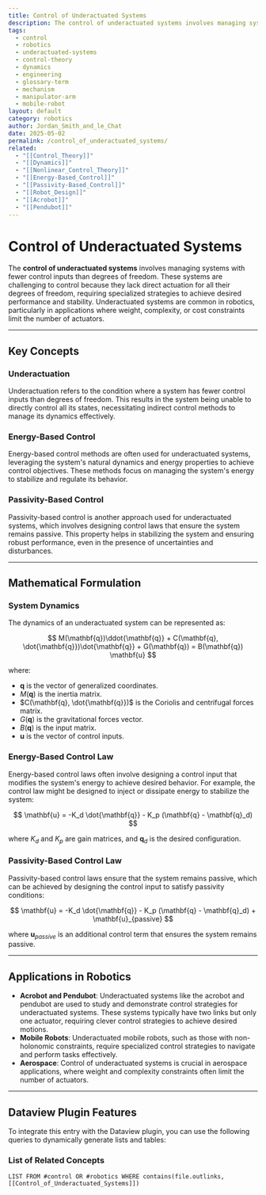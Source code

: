 ```yaml
---
title: Control of Underactuated Systems
description: The control of underactuated systems involves managing systems with fewer control inputs than degrees of freedom, requiring specialized strategies to achieve desired performance and stability.
tags:
  - control
  - robotics
  - underactuated-systems
  - control-theory
  - dynamics
  - engineering
  - glossary-term
  - mechanism
  - manipulator-arm
  - mobile-robot
layout: default
category: robotics
author: Jordan_Smith_and_le_Chat
date: 2025-05-02
permalink: /control_of_underactuated_systems/
related:
  - "[[Control_Theory]]"
  - "[[Dynamics]]"
  - "[[Nonlinear_Control_Theory]]"
  - "[[Energy-Based_Control]]"
  - "[[Passivity-Based_Control]]"
  - "[[Robot_Design]]"
  - "[[Acrobot]]"
  - "[[Pendubot]]"
---
```


# Control of Underactuated Systems

The **control of underactuated systems** involves managing systems with fewer control inputs than degrees of freedom. These systems are challenging to control because they lack direct actuation for all their degrees of freedom, requiring specialized strategies to achieve desired performance and stability. Underactuated systems are common in robotics, particularly in applications where weight, complexity, or cost constraints limit the number of actuators.

---

## Key Concepts

### Underactuation

Underactuation refers to the condition where a system has fewer control inputs than degrees of freedom. This results in the system being unable to directly control all its states, necessitating indirect control methods to manage its dynamics effectively.

### Energy-Based Control

Energy-based control methods are often used for underactuated systems, leveraging the system's natural dynamics and energy properties to achieve control objectives. These methods focus on managing the system's energy to stabilize and regulate its behavior.

### Passivity-Based Control

Passivity-based control is another approach used for underactuated systems, which involves designing control laws that ensure the system remains passive. This property helps in stabilizing the system and ensuring robust performance, even in the presence of uncertainties and disturbances.

---

## Mathematical Formulation

### System Dynamics

The dynamics of an underactuated system can be represented as:

$$
M(\mathbf{q})\ddot{\mathbf{q}} + C(\mathbf{q}, \dot{\mathbf{q}})\dot{\mathbf{q}} + G(\mathbf{q}) = B(\mathbf{q}) \mathbf{u}
$$

where:
- $\mathbf{q}$ is the vector of generalized coordinates.
- $M(\mathbf{q})$ is the inertia matrix.
- $C(\mathbf{q}, \dot{\mathbf{q}})$ is the Coriolis and centrifugal forces matrix.
- $G(\mathbf{q})$ is the gravitational forces vector.
- $B(\mathbf{q})$ is the input matrix.
- $\mathbf{u}$ is the vector of control inputs.

### Energy-Based Control Law

Energy-based control laws often involve designing a control input that modifies the system's energy to achieve desired behavior. For example, the control law might be designed to inject or dissipate energy to stabilize the system:

$$
\mathbf{u} = -K_d \dot{\mathbf{q}} - K_p (\mathbf{q} - \mathbf{q}_d)
$$

where $K_d$ and $K_p$ are gain matrices, and $\mathbf{q}_d$ is the desired configuration.

### Passivity-Based Control Law

Passivity-based control laws ensure that the system remains passive, which can be achieved by designing the control input to satisfy passivity conditions:

$$
\mathbf{u} = -K_d \dot{\mathbf{q}} - K_p (\mathbf{q} - \mathbf{q}_d) + \mathbf{u}_{passive}
$$

where $\mathbf{u}_{passive}$ is an additional control term that ensures the system remains passive.

---

## Applications in Robotics

- **Acrobot and Pendubot**: Underactuated systems like the acrobot and pendubot are used to study and demonstrate control strategies for underactuated systems. These systems typically have two links but only one actuator, requiring clever control strategies to achieve desired motions.
- **Mobile Robots**: Underactuated mobile robots, such as those with non-holonomic constraints, require specialized control strategies to navigate and perform tasks effectively.
- **Aerospace**: Control of underactuated systems is crucial in aerospace applications, where weight and complexity constraints often limit the number of actuators.

---

## Dataview Plugin Features

To integrate this entry with the Dataview plugin, you can use the following queries to dynamically generate lists and tables:

### List of Related Concepts

```dataview
LIST FROM #control OR #robotics WHERE contains(file.outlinks, [[Control_of_Underactuated_Systems]])
